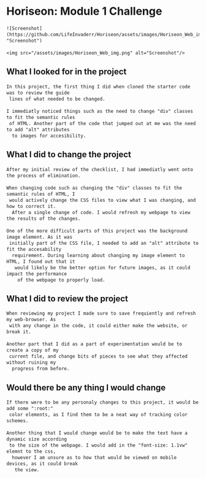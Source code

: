 # Horiseon: Module 1 Challenge
    ![Screenshot](https://github.com/LifeInvaderr/Horiseon/assets/images/Horiseon_Web_img.png "Screenshot")

    <img src="/assets/images/Horiseon_Web_img.png" alt="Screenshot"/>
## What I looked for in the project
    In this project, the first thing I did when cloned the starter code was to review the guide
     lines of what needed to be changed.

    I immediatly noticed things such as the need to change "div" classes to fit the semantic rules
     of HTML. Another part of the code that jumped out at me was the need to add "alt" attributes
      to images for accesibility. 
## What I did to change the project
    After my initial review of the checklist, I had immediatly went onto the process of elimination. 

    When changing code such as changing the "div" classes to fit the semantic rules of HTML, I
     would actively change the CSS files to view what I was changing, and how to correct it.
      After a single change of code. I would refresh my webpage to view the results of the changes.

    One of the more difficult parts of this project was the background image element. As it was
     initially part of the CSS file, I needed to add an "alt" attribute to fit the accesability
      requirement. During learning about changing my image element to HTML, I found out that it
       would likely be the better option for future images, as it could impact the performance
        of the webpage to properly load.

## What I did to review the project
    When reviewing my project I made sure to save frequiently and refresh my web-browser. As
     with any change in the code, it could either make the website, or break it.

    Another part that I did as a part of experimentation would be to create a copy of my
     current file, and change bits of pieces to see what they affected without ruining my
      progress from before.

## Would there be any thing I would change
    If there were to be any personaly changes to this project, it would be add some ":root:"
     color elements, as I find them to be a neat way of tracking color schemes.

    Another thing that I would change would be to make the text have a dynamic size according
     to the size of the webpage. I would add in the "font-size: 1.1vw" elemnt to the css,
      however I am unsure as to how that would be viewed on mobile devices, as it could break
       the view.
    
